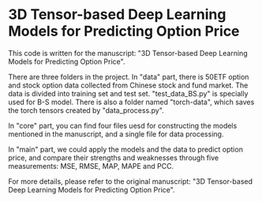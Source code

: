 # 3D Tensor-based Deep Learning Models for Predicting Option Price
This code is written for the manuscript: "3D Tensor-based Deep Learning Models for Predicting Option Price". 

There are three folders in the project. In "data" part, there is 50ETF option and stock option data collected from Chinese stock and fund market. The data is divided into training set and test set. "test_data_BS.py" is specially used for B-S model. There is also a folder named "torch-data", which saves the torch tensors created by "data_process.py".

In "core" part, you can find four files uesd for constructing the models mentioned in the manuscript, and a single file for data processing.

In "main" part, we could apply the models and the data to predict option price, and compare their strengths and weaknesses through five measurements: MSE, RMSE, MAP, MAPE and PCC.

For more details, please refer to the original manuscript: "3D Tensor-based Deep Learning Models for Predicting Option Price".
